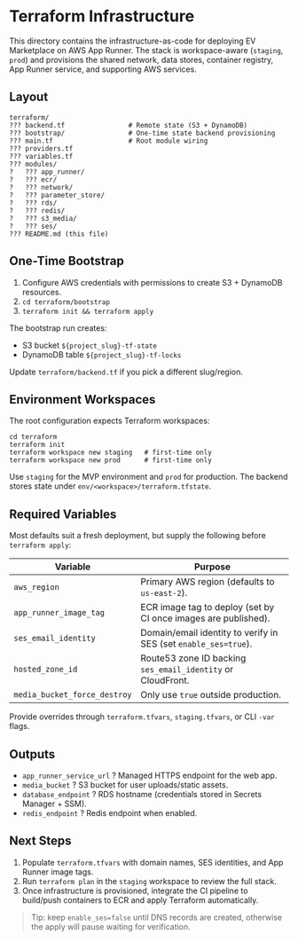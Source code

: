 # Terraform Infrastructure

This directory contains the infrastructure-as-code for deploying EV Marketplace on AWS App Runner. The stack is workspace-aware (`staging`, `prod`) and provisions the shared network, data stores, container registry, App Runner service, and supporting AWS services.

## Layout

```
terraform/
??? backend.tf                # Remote state (S3 + DynamoDB)
??? bootstrap/                # One-time state backend provisioning
??? main.tf                   # Root module wiring
??? providers.tf
??? variables.tf
??? modules/
?   ??? app_runner/
?   ??? ecr/
?   ??? network/
?   ??? parameter_store/
?   ??? rds/
?   ??? redis/
?   ??? s3_media/
?   ??? ses/
??? README.md (this file)
```

## One-Time Bootstrap

1. Configure AWS credentials with permissions to create S3 + DynamoDB resources.
2. `cd terraform/bootstrap`
3. `terraform init && terraform apply`

The bootstrap run creates:
- S3 bucket `${project_slug}-tf-state`
- DynamoDB table `${project_slug}-tf-locks`

Update `terraform/backend.tf` if you pick a different slug/region.

## Environment Workspaces

The root configuration expects Terraform workspaces:

```
cd terraform
terraform init
terraform workspace new staging   # first-time only
terraform workspace new prod      # first-time only
```

Use `staging` for the MVP environment and `prod` for production. The backend stores state under `env/<workspace>/terraform.tfstate`.

## Required Variables

Most defaults suit a fresh deployment, but supply the following before `terraform apply`:

| Variable | Purpose |
| --- | --- |
| `aws_region` | Primary AWS region (defaults to `us-east-2`). |
| `app_runner_image_tag` | ECR image tag to deploy (set by CI once images are published). |
| `ses_email_identity` | Domain/email identity to verify in SES (set `enable_ses=true`). |
| `hosted_zone_id` | Route53 zone ID backing `ses_email_identity` or CloudFront. |
| `media_bucket_force_destroy` | Only use `true` outside production. |

Provide overrides through `terraform.tfvars`, `staging.tfvars`, or CLI `-var` flags.

## Outputs

- `app_runner_service_url` ? Managed HTTPS endpoint for the web app.
- `media_bucket` ? S3 bucket for user uploads/static assets.
- `database_endpoint` ? RDS hostname (credentials stored in Secrets Manager + SSM).
- `redis_endpoint` ? Redis endpoint when enabled.

## Next Steps

1. Populate `terraform.tfvars` with domain names, SES identities, and App Runner image tags.
2. Run `terraform plan` in the `staging` workspace to review the full stack.
3. Once infrastructure is provisioned, integrate the CI pipeline to build/push containers to ECR and apply Terraform automatically.

> Tip: keep `enable_ses=false` until DNS records are created, otherwise the apply will pause waiting for verification.

